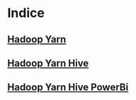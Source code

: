 # Indice 

## [Hadoop Yarn](./hadoop_yarn/)

## [Hadoop Yarn Hive](./hadoop-yarn-hive/)

## [Hadoop Yarn Hive PowerBi](./hadoop-yarn-hive-powerbi/)
